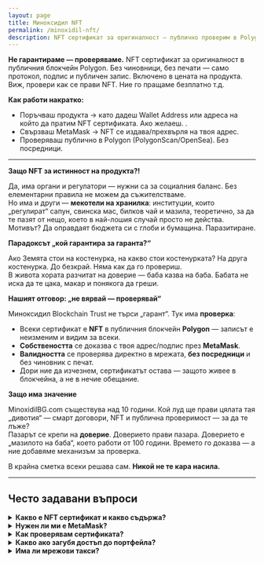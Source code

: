 ```yaml
---
layout: page
title: Миноксидил NFT
permalink: /minoxidil-nft/
description: NFT сертификат за оригиналност — публично проверим в Polygon. Без посредници и „гаранти“.
---
```


**Не гарантираме — проверяваме.** NFT сертификат за оригиналност в публичния блокчейн Polygon. Без чиновници, без печати — само протокол, подпис и публичен запис. Включено в цената на продукта. Виж, провери как се прави NFT.
Ние го пращаме безплатно т.д.

**Как работи накратко:**
- Поръчваш продукта → като дадеш Wallet Address или адреса на който да пратим NFT сертификата. Ако желаеш. .
- Свързваш MetaMask → NFT се издава/прехвърля на твоя адрес.
- Проверяваш публично в Polygon (PolygonScan/OpenSea). Без посредници.

---


**Защо NFT за истинност на продукта?!**

Да, има органи и регулатори — нужни са за социалния баланс. Без елементарни правила не можем да съжителстваме.  
Но има и други — **мекотели на хранилка**: институции, които „регулират“ сапун, свинска мас, билков чай и мазила, теоретично, за да те пазят от нещо, което в най-лошия случай просто не действа. Мотивът? Да оправдаят бюджета си с глоби и бумащина. Паразитиране.

**Парадоксът „кой гарантира за гаранта?“**  

Ако Земята стои на костенурка, на какво стои костенурката? На друга костенурка. До безкрай. Няма как да го провериш.  
В живота хората разчитат на доверие — баба казва на баба. Бабата не иска да те цака, макар и понякога да греши.

**Нашият отговор: „не вярвай — проверявай“** 

Миноксидил Blockchain Trust не търси „гарант“. Тук има **проверка**:
- Всеки сертификат е **NFT** в публичния блокчейн **Polygon** — записът е неизменим и видим за всеки.  
- **Собствеността** се доказва с твоя адрес/подпис през **MetaMask**.  
- **Валидността** се проверява директно в мрежата, **без посредници** и без чиновник с печат.  
- Дори ние да изчезнем, сертификатът остава — защото живее в блокчейна, а не в нечие обещание.

**Защо има значение**  

MinoxidilBG.com съществува над 10 години. Кой луд ще прави цялата тая „дивотия“ — смарт договори, NFT и публична проверимост — за да те лъже?  
Пазарът се крепи на **доверие**. Доверието прави пазара. Доверието е „мазилото на баба“, което работи от 100 години. Времето го доказва — а ние добавяме механизъм за проверка.

В крайна сметка всеки решава сам. **Никой не те кара насила.**

---

## Често задавани въпроси
<details><summary><strong>Какво е NFT сертификат и какво съдържа?</strong></summary>
NFT е уникален цифров токен в Polygon, който маркира оригиналност и партида на продукта. В метаданните записваме: име на продукта, партида/серия, дата на издаване, и линк към страница за проверка.
</details>

<details><summary><strong>Нужен ли ми е MetaMask?</strong></summary>
Да – сертификатът се издава на твоя адрес. Свържи MetaMask и потвърди собствеността на адреса си. Виж стъпките: <a href="/rakovodstvo-za-metamask/">Ръководство за MetaMask</a>.
</details>

<details><summary><strong>Как проверявам сертификата?</strong></summary>
Ще получиш директен линк към NFT. Можеш да го отвориш и в PolygonScan/OpenSea. Записът е публичен и неизменим; всеки може да го види без посредници.
</details>

<details><summary><strong>Какво ако загубя достъп до портфейла?</strong></summary>
Публичният запис остава. За прехвърляне към нов адрес ще поискаме доказателство за покупка и подпис с новия адрес. Пиши ни на <a href="mailto:info@minoxidilbg.com">info@minoxidilbg.com</a>.
</details>

<details><summary><strong>Има ли мрежови такси?</strong></summary>
Polygon има минимални такси. По подразбиране ги покриваме ние при издаване. При специални заявки (преиздаване/прехвърляне) таксите може да са за сметка на клиента.
</details>

<!-- SEO FAQ JSON-LD -->
<script type="application/ld+json">
{
  "@context":"https://schema.org",
  "@type":"FAQPage",
  "mainEntity":[
    {"@type":"Question","name":"Какво е NFT сертификат и какво съдържа?","acceptedAnswer":{"@type":"Answer","text":"NFT е уникален токен в Polygon, който маркира оригиналност и партида; съдържа име на продукта, партида/серия, дата и линк за проверка."}},
    {"@type":"Question","name":"Нужен ли ми е MetaMask?","acceptedAnswer":{"@type":"Answer","text":"Да. Сертификатът се издава на твоя адрес; свържи MetaMask и потвърди адреса."}},
    {"@type":"Question","name":"Как проверявам сертификата?","acceptedAnswer":{"@type":"Answer","text":"Получаваш линк към NFT; може да се види в PolygonScan или OpenSea. Записът е публичен и неизменим."}},
    {"@type":"Question","name":"Какво ако загубя достъп до портфейла?","acceptedAnswer":{"@type":"Answer","text":"Публичният запис остава. За прехвърляне към нов адрес изискваме доказателство за покупка и подпис от новия адрес."}},
    {"@type":"Question","name":"Има ли мрежови такси?","acceptedAnswer":{"@type":"Answer","text":"Polygon има минимални такси. Обикновено ги покриваме при издаване; при специални заявки може да са за клиента."}}
  ]
}
</script>
